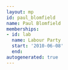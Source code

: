 ```yaml
---
layout: mp
id: paul_blomfield
name: Paul Blomfield
memberships:
- id: lab
  name: Labour Party
  start: '2010-06-08'
  end: 
autogenerated: true
---
```

